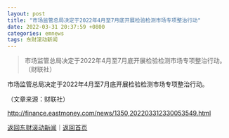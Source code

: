 ```yaml
---
layout: post
title: "市场监管总局决定于2022年4月至7月底开展检验检测市场专项整治行动"
date: 2022-03-31 20:37:59 +0800
categories: emnews
tags: 东财滚动新闻
---
```

> 市场监管总局决定于2022年4月至7月底开展检验检测市场专项整治行动。（财联社）

<p>市场监管总局决定于2022年4月至7月底开展检验检测市场专项整治行动。</p><p class="em_media">（文章来源：财联社）</p>

<http://finance.eastmoney.com/news/1350,202203312330053549.html>

[返回东财滚动新闻](//finews.withounder.com/emnews/)｜[返回首页](//finews.withounder.com/)